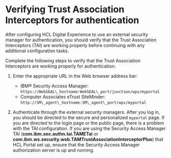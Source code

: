# Verifying Trust Association Interceptors for authentication

After configuring HCL Digital Experience to use an external security manager for authentication, you should verify that the Trust Association Interceptors \(TAI\) are working properly before continuing with any additional configuration tasks.

Complete the following steps to verify that the Trust Association Interceptors are working properly for authentication:

1.  Enter the appropriate URL in the Web browser address bar:

    -   IBM® Security Access Manager: `https://WebSEAL\_hostname:WebSEAL\_port/junction/wps/myportal`
    -   Computer Associates eTrust SiteMinder: `http://SM\_agent\_hostname:SM\_agent\_port/wps/myportal`
2.  Authenticate through the external security managers. After you log in, you should be directed to the secure and personalized `myportal` page. If you are directed to the login page or the public page, there is a problem with the TAI configuration. If you are using the Security Access Manager TAI \(**com.ibm.sec.authn.tai.TAMETai** or **com.ibm.ws.security.web.TAMTrustAssociationInterceptorPlus**\) that HCL Portal set up, ensure that the Security Access Manager authorization server is up and running.



